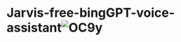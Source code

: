 # Jarvis-free-bingGPT-voice-assistant![OC9y](https://user-images.githubusercontent.com/111605401/235318525-c3bf9a26-896c-4bd0-a8ba-e79464755853.gif)
